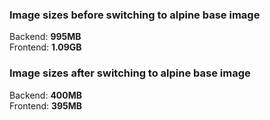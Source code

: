 ### Image sizes before switching to alpine base image

Backend: **995MB**  
Frontend: **1.09GB**

### Image sizes after switching to alpine base image

Backend: **400MB**  
Frontend: **395MB**
